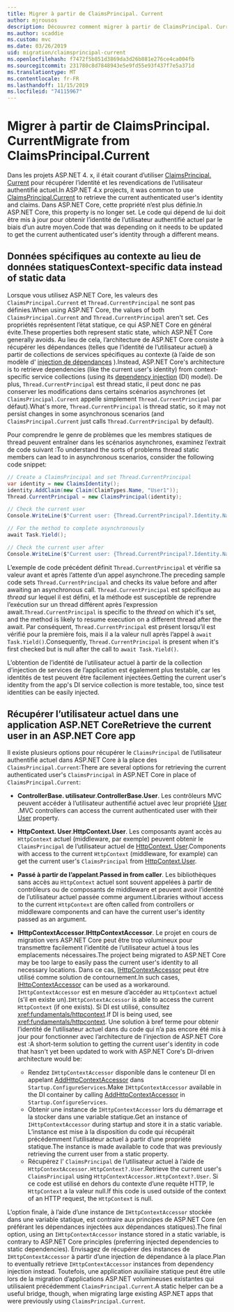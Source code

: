 ```yaml
---
title: Migrer à partir de ClaimsPrincipal. Current
author: mjrousos
description: Découvrez comment migrer à partir de ClaimsPrincipal. Current pour récupérer l’identité et les revendications de l’utilisateur authentifié actuel dans ASP.NET Core.
ms.author: scaddie
ms.custom: mvc
ms.date: 03/26/2019
uid: migration/claimsprincipal-current
ms.openlocfilehash: f7472f5b851d3869da3d26b881e276ce4ca004fb
ms.sourcegitcommit: 231780c8d7848943e5e9fd55e93f437f7e5a371d
ms.translationtype: MT
ms.contentlocale: fr-FR
ms.lasthandoff: 11/15/2019
ms.locfileid: "74115967"
---
```

# <a name="migrate-from-claimsprincipalcurrent"></a><span data-ttu-id="b083a-103">Migrer à partir de ClaimsPrincipal. Current</span><span class="sxs-lookup"><span data-stu-id="b083a-103">Migrate from ClaimsPrincipal.Current</span></span>

<span data-ttu-id="b083a-104">Dans les projets ASP.NET 4. x, il était courant d’utiliser [ClaimsPrincipal. Current](/dotnet/api/system.security.claims.claimsprincipal.current) pour récupérer l’identité et les revendications de l’utilisateur authentifié actuel.</span><span class="sxs-lookup"><span data-stu-id="b083a-104">In ASP.NET 4.x projects, it was common to use [ClaimsPrincipal.Current](/dotnet/api/system.security.claims.claimsprincipal.current) to retrieve the current authenticated user's identity and claims.</span></span> <span data-ttu-id="b083a-105">Dans ASP.NET Core, cette propriété n’est plus définie.</span><span class="sxs-lookup"><span data-stu-id="b083a-105">In ASP.NET Core, this property is no longer set.</span></span> <span data-ttu-id="b083a-106">Le code qui dépend de lui doit être mis à jour pour obtenir l’identité de l’utilisateur authentifié actuel par le biais d’un autre moyen.</span><span class="sxs-lookup"><span data-stu-id="b083a-106">Code that was depending on it needs to be updated to get the current authenticated user's identity through a different means.</span></span>

## <a name="context-specific-data-instead-of-static-data"></a><span data-ttu-id="b083a-107">Données spécifiques au contexte au lieu de données statiques</span><span class="sxs-lookup"><span data-stu-id="b083a-107">Context-specific data instead of static data</span></span>

<span data-ttu-id="b083a-108">Lorsque vous utilisez ASP.NET Core, les valeurs des `ClaimsPrincipal.Current` et `Thread.CurrentPrincipal` ne sont pas définies.</span><span class="sxs-lookup"><span data-stu-id="b083a-108">When using ASP.NET Core, the values of both `ClaimsPrincipal.Current` and `Thread.CurrentPrincipal` aren't set.</span></span> <span data-ttu-id="b083a-109">Ces propriétés représentent l’état statique, ce qui ASP.NET Core en général évite.</span><span class="sxs-lookup"><span data-stu-id="b083a-109">These properties both represent static state, which ASP.NET Core generally avoids.</span></span> <span data-ttu-id="b083a-110">Au lieu de cela, l’architecture de ASP.NET Core consiste à récupérer les dépendances (telles que l’identité de l’utilisateur actuel) à partir de collections de services spécifiques au contexte (à l’aide de son modèle d' [injection de dépendances](xref:fundamentals/dependency-injection) ).</span><span class="sxs-lookup"><span data-stu-id="b083a-110">Instead, ASP.NET Core's architecture is to retrieve dependencies (like the current user's identity) from context-specific service collections (using its [dependency injection](xref:fundamentals/dependency-injection) (DI) model).</span></span> <span data-ttu-id="b083a-111">De plus, `Thread.CurrentPrincipal` est thread static, il peut donc ne pas conserver les modifications dans certains scénarios asynchrones (et `ClaimsPrincipal.Current` appelle simplement `Thread.CurrentPrincipal` par défaut).</span><span class="sxs-lookup"><span data-stu-id="b083a-111">What's more, `Thread.CurrentPrincipal` is thread static, so it may not persist changes in some asynchronous scenarios (and `ClaimsPrincipal.Current` just calls `Thread.CurrentPrincipal` by default).</span></span>

<span data-ttu-id="b083a-112">Pour comprendre le genre de problèmes que les membres statiques de thread peuvent entraîner dans les scénarios asynchrones, examinez l’extrait de code suivant :</span><span class="sxs-lookup"><span data-stu-id="b083a-112">To understand the sorts of problems thread static members can lead to in asynchronous scenarios, consider the following code snippet:</span></span>

```csharp
// Create a ClaimsPrincipal and set Thread.CurrentPrincipal
var identity = new ClaimsIdentity();
identity.AddClaim(new Claim(ClaimTypes.Name, "User1"));
Thread.CurrentPrincipal = new ClaimsPrincipal(identity);

// Check the current user
Console.WriteLine($"Current user: {Thread.CurrentPrincipal?.Identity.Name}");

// For the method to complete asynchronously
await Task.Yield();

// Check the current user after
Console.WriteLine($"Current user: {Thread.CurrentPrincipal?.Identity.Name}");
```

<span data-ttu-id="b083a-113">L’exemple de code précédent définit `Thread.CurrentPrincipal` et vérifie sa valeur avant et après l’attente d’un appel asynchrone.</span><span class="sxs-lookup"><span data-stu-id="b083a-113">The preceding sample code sets `Thread.CurrentPrincipal` and checks its value before and after awaiting an asynchronous call.</span></span> <span data-ttu-id="b083a-114">`Thread.CurrentPrincipal` est spécifique au *thread* sur lequel il est défini, et la méthode est susceptible de reprendre l’exécution sur un thread différent après l’expression await.</span><span class="sxs-lookup"><span data-stu-id="b083a-114">`Thread.CurrentPrincipal` is specific to the *thread* on which it's set, and the method is likely to resume execution on a different thread after the await.</span></span> <span data-ttu-id="b083a-115">Par conséquent, `Thread.CurrentPrincipal` est présent lorsqu’il est vérifié pour la première fois, mais il a la valeur null après l’appel à `await Task.Yield()`.</span><span class="sxs-lookup"><span data-stu-id="b083a-115">Consequently, `Thread.CurrentPrincipal` is present when it's first checked but is null after the call to `await Task.Yield()`.</span></span>

<span data-ttu-id="b083a-116">L’obtention de l’identité de l’utilisateur actuel à partir de la collection d’injection de services de l’application est également plus testable, car les identités de test peuvent être facilement injectées.</span><span class="sxs-lookup"><span data-stu-id="b083a-116">Getting the current user's identity from the app's DI service collection is more testable, too, since test identities can be easily injected.</span></span>

## <a name="retrieve-the-current-user-in-an-aspnet-core-app"></a><span data-ttu-id="b083a-117">Récupérer l’utilisateur actuel dans une application ASP.NET Core</span><span class="sxs-lookup"><span data-stu-id="b083a-117">Retrieve the current user in an ASP.NET Core app</span></span>

<span data-ttu-id="b083a-118">Il existe plusieurs options pour récupérer le `ClaimsPrincipal` de l’utilisateur authentifié actuel dans ASP.NET Core à la place des `ClaimsPrincipal.Current`:</span><span class="sxs-lookup"><span data-stu-id="b083a-118">There are several options for retrieving the current authenticated user's `ClaimsPrincipal` in ASP.NET Core in place of `ClaimsPrincipal.Current`:</span></span>

* <span data-ttu-id="b083a-119">**ControllerBase. utilisateur**.</span><span class="sxs-lookup"><span data-stu-id="b083a-119">**ControllerBase.User**.</span></span> <span data-ttu-id="b083a-120">Les contrôleurs MVC peuvent accéder à l’utilisateur authentifié actuel avec leur propriété [User](/dotnet/api/microsoft.aspnetcore.mvc.controllerbase.user) .</span><span class="sxs-lookup"><span data-stu-id="b083a-120">MVC controllers can access the current authenticated user with their [User](/dotnet/api/microsoft.aspnetcore.mvc.controllerbase.user) property.</span></span>
* <span data-ttu-id="b083a-121">**HttpContext. User**.</span><span class="sxs-lookup"><span data-stu-id="b083a-121">**HttpContext.User**.</span></span> <span data-ttu-id="b083a-122">Les composants ayant accès au `HttpContext` actuel (middleware, par exemple) peuvent obtenir le `ClaimsPrincipal` de l’utilisateur actuel de [HttpContext. User](/dotnet/api/microsoft.aspnetcore.http.httpcontext.user).</span><span class="sxs-lookup"><span data-stu-id="b083a-122">Components with access to the current `HttpContext` (middleware, for example) can get the current user's `ClaimsPrincipal` from [HttpContext.User](/dotnet/api/microsoft.aspnetcore.http.httpcontext.user).</span></span>
* <span data-ttu-id="b083a-123">**Passé à partir de l’appelant**.</span><span class="sxs-lookup"><span data-stu-id="b083a-123">**Passed in from caller**.</span></span> <span data-ttu-id="b083a-124">Les bibliothèques sans accès au `HttpContext` actuel sont souvent appelées à partir de contrôleurs ou de composants de middleware et peuvent avoir l’identité de l’utilisateur actuel passée comme argument.</span><span class="sxs-lookup"><span data-stu-id="b083a-124">Libraries without access to the current `HttpContext` are often called from controllers or middleware components and can have the current user's identity passed as an argument.</span></span>
* <span data-ttu-id="b083a-125">**IHttpContextAccessor**.</span><span class="sxs-lookup"><span data-stu-id="b083a-125">**IHttpContextAccessor**.</span></span> <span data-ttu-id="b083a-126">Le projet en cours de migration vers ASP.NET Core peut être trop volumineux pour transmettre facilement l’identité de l’utilisateur actuel à tous les emplacements nécessaires.</span><span class="sxs-lookup"><span data-stu-id="b083a-126">The project being migrated to ASP.NET Core may be too large to easily pass the current user's identity to all necessary locations.</span></span> <span data-ttu-id="b083a-127">Dans ce cas, [IHttpContextAccessor](/dotnet/api/microsoft.aspnetcore.http.ihttpcontextaccessor) peut être utilisé comme solution de contournement.</span><span class="sxs-lookup"><span data-stu-id="b083a-127">In such cases, [IHttpContextAccessor](/dotnet/api/microsoft.aspnetcore.http.ihttpcontextaccessor) can be used as a workaround.</span></span> <span data-ttu-id="b083a-128">`IHttpContextAccessor` est en mesure d’accéder au `HttpContext` actuel (s’il en existe un).</span><span class="sxs-lookup"><span data-stu-id="b083a-128">`IHttpContextAccessor` is able to access the current `HttpContext` (if one exists).</span></span> <span data-ttu-id="b083a-129">Si DI est utilisé, consultez <xref:fundamentals/httpcontext>.</span><span class="sxs-lookup"><span data-stu-id="b083a-129">If DI is being used, see <xref:fundamentals/httpcontext>.</span></span> <span data-ttu-id="b083a-130">Une solution à bref terme pour obtenir l’identité de l’utilisateur actuel dans du code qui n’a pas encore été mis à jour pour fonctionner avec l’architecture de l’injection de ASP.NET Core est :</span><span class="sxs-lookup"><span data-stu-id="b083a-130">A short-term solution to getting the current user's identity in code that hasn't yet been updated to work with ASP.NET Core's DI-driven architecture would be:</span></span>

  * <span data-ttu-id="b083a-131">Rendez `IHttpContextAccessor` disponible dans le conteneur DI en appelant [AddHttpContextAccessor](https://github.com/aspnet/Hosting/issues/793) dans `Startup.ConfigureServices`.</span><span class="sxs-lookup"><span data-stu-id="b083a-131">Make `IHttpContextAccessor` available in the DI container by calling [AddHttpContextAccessor](https://github.com/aspnet/Hosting/issues/793) in `Startup.ConfigureServices`.</span></span>
  * <span data-ttu-id="b083a-132">Obtenir une instance de `IHttpContextAccessor` lors du démarrage et la stocker dans une variable statique.</span><span class="sxs-lookup"><span data-stu-id="b083a-132">Get an instance of `IHttpContextAccessor` during startup and store it in a static variable.</span></span> <span data-ttu-id="b083a-133">L’instance est mise à la disposition du code qui récupérait précédemment l’utilisateur actuel à partir d’une propriété statique.</span><span class="sxs-lookup"><span data-stu-id="b083a-133">The instance is made available to code that was previously retrieving the current user from a static property.</span></span>
  * <span data-ttu-id="b083a-134">Récupérez l' `ClaimsPrincipal` de l’utilisateur actuel à l’aide de `HttpContextAccessor.HttpContext?.User`.</span><span class="sxs-lookup"><span data-stu-id="b083a-134">Retrieve the current user's `ClaimsPrincipal` using `HttpContextAccessor.HttpContext?.User`.</span></span> <span data-ttu-id="b083a-135">Si ce code est utilisé en dehors du contexte d’une requête HTTP, le `HttpContext` a la valeur null.</span><span class="sxs-lookup"><span data-stu-id="b083a-135">If this code is used outside of the context of an HTTP request, the `HttpContext` is null.</span></span>

<span data-ttu-id="b083a-136">L’option finale, à l’aide d’une instance de `IHttpContextAccessor` stockée dans une variable statique, est contraire aux principes de ASP.NET Core (en préférant les dépendances injectées aux dépendances statiques).</span><span class="sxs-lookup"><span data-stu-id="b083a-136">The final option, using an `IHttpContextAccessor` instance stored in a static variable, is contrary to ASP.NET Core principles (preferring injected dependencies to static dependencies).</span></span> <span data-ttu-id="b083a-137">Envisagez de récupérer des instances de `IHttpContextAccessor` à partir d’une injection de dépendance à la place.</span><span class="sxs-lookup"><span data-stu-id="b083a-137">Plan to eventually retrieve `IHttpContextAccessor` instances from dependency injection instead.</span></span> <span data-ttu-id="b083a-138">Toutefois, une application auxiliaire statique peut être utile lors de la migration d’applications ASP.NET volumineuses existantes qui utilisaient précédemment `ClaimsPrincipal.Current`.</span><span class="sxs-lookup"><span data-stu-id="b083a-138">A static helper can be a useful bridge, though, when migrating large existing ASP.NET apps that were previously using `ClaimsPrincipal.Current`.</span></span>
